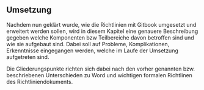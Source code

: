 ## Umsetzung

Nachdem nun geklärt wurde, wie die Richtlinien mit Gitbook umgesetzt und erweitert werden sollen, wird in diesem Kapitel eine genauere Beschreibung gegeben welche Komponenten bzw Teilbereiche davon betroffen sind und wie sie aufgebaut sind. Dabei soll auf Probleme, Komplikationen, Erkenntnisse eingegangen werden, welche im Laufe der Umsetzung aufgetreten sind.

Die Gliederungspunkte richten sich dabei nach den vorher genannten bzw. beschriebenen Unterschieden zu Word und wichtigen formalen Richtlinen des Richtliniendokuments.